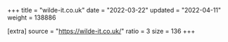 +++
title = "wilde-it.co.uk"
date = "2022-03-22"
updated = "2022-04-11"
weight = 138886

[extra]
source = "https://wilde-it.co.uk/"
ratio = 3
size = 136
+++
